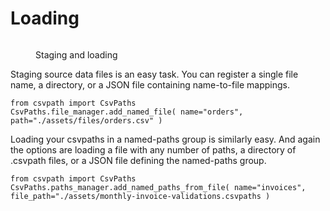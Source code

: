 # Loading

<figure><img src="../../../../../.gitbook/assets/Screenshot 2025-03-29 at 12.09.40 PM.png" alt=""><figcaption><p>Staging and loading</p></figcaption></figure>

Staging source data files is an easy task. You can register a single file name, a directory, or a JSON file containing name-to-file mappings.

```
from csvpath import CsvPaths
CsvPaths.file_manager.add_named_file( name="orders", path="./assets/files/orders.csv" )
```

Loading your csvpaths in a named-paths group is similarly easy. And again the options are loading a file with any number of paths, a directory of .csvpath files, or a JSON file defining the named-paths group.

```
from csvpath import CsvPaths
CsvPaths.paths_manager.add_named_paths_from_file( name="invoices", file_path="./assets/monthly-invoice-validations.csvpaths )
```
